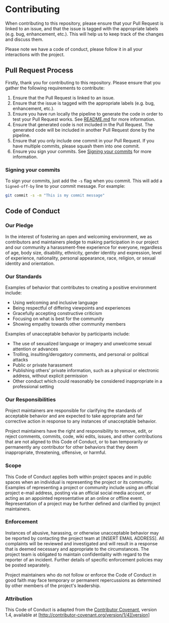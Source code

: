 # Contributing

When contributing to this repository, please ensure that your Pull Request is linked to an issue,
and that the issue is tagged with the appropriate labels (e.g. bug, enhancement, etc.). This will
help us to keep track of the changes and discuss them.

Please note we have a code of conduct, please follow it in all your interactions with the project.

## Pull Request Process

Firstly, thank you for contributing to this repository. Please ensure that you gather the following requirements to contribute:

1. Ensure that the Pull Request is linked to an issue.
2. Ensure that the issue is tagged with the appropriate labels (e.g. bug, enhancement, etc.).
3. Ensure you have run locally the pipeline to generate the code in order to test your Pull Request works. See [README.md](README.md) for more information.
4. Ensure that generated code is not included in the Pull Request. The generated code will be included in another Pull Request done by the pipeline.
5. Ensure that you only include one commit in your Pull Request. If you have multiple commits, please squash them into one commit.
6. Ensure you sign your commits. See [Signing your commits](#signing-your-commits) for more information.


### Signing your commits

To sign your commits, just add the `-s` flag when you commit. This will add a `Signed-off-by` line to your commit message. For example:

```bash
git commit -s -m "This is my commit message"
```

## Code of Conduct

### Our Pledge

In the interest of fostering an open and welcoming environment, we as
contributors and maintainers pledge to making participation in our project and
our community a harassment-free experience for everyone, regardless of age, body
size, disability, ethnicity, gender identity and expression, level of experience,
nationality, personal appearance, race, religion, or sexual identity and
orientation.

### Our Standards

Examples of behavior that contributes to creating a positive environment
include:

* Using welcoming and inclusive language
* Being respectful of differing viewpoints and experiences
* Gracefully accepting constructive criticism
* Focusing on what is best for the community
* Showing empathy towards other community members

Examples of unacceptable behavior by participants include:

* The use of sexualized language or imagery and unwelcome sexual attention or
  advances
* Trolling, insulting/derogatory comments, and personal or political attacks
* Public or private harassment
* Publishing others' private information, such as a physical or electronic
  address, without explicit permission
* Other conduct which could reasonably be considered inappropriate in a
  professional setting

### Our Responsibilities

Project maintainers are responsible for clarifying the standards of acceptable
behavior and are expected to take appropriate and fair corrective action in
response to any instances of unacceptable behavior.

Project maintainers have the right and responsibility to remove, edit, or
reject comments, commits, code, wiki edits, issues, and other contributions
that are not aligned to this Code of Conduct, or to ban temporarily or
permanently any contributor for other behaviors that they deem inappropriate,
threatening, offensive, or harmful.

### Scope

This Code of Conduct applies both within project spaces and in public spaces
when an individual is representing the project or its community. Examples of
representing a project or community include using an official project e-mail
address, posting via an official social media account, or acting as an appointed
representative at an online or offline event. Representation of a project may be
further defined and clarified by project maintainers.

### Enforcement

Instances of abusive, harassing, or otherwise unacceptable behavior may be
reported by contacting the project team at [INSERT EMAIL ADDRESS]. All
complaints will be reviewed and investigated and will result in a response that
is deemed necessary and appropriate to the circumstances. The project team is
obligated to maintain confidentiality with regard to the reporter of an incident.
Further details of specific enforcement policies may be posted separately.

Project maintainers who do not follow or enforce the Code of Conduct in good
faith may face temporary or permanent repercussions as determined by other
members of the project's leadership.

### Attribution

This Code of Conduct is adapted from the [Contributor Covenant][homepage], version 1.4,
available at [http://contributor-covenant.org/version/1/4][version]

[homepage]: http://contributor-covenant.org
[version]: http://contributor-covenant.org/version/1/4/